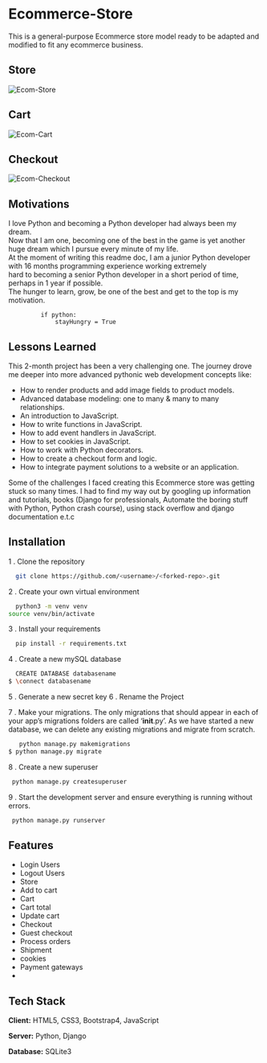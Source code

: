 # Ecommerce-Store
This is a general-purpose Ecommerce store model ready to be adapted and modified to fit any ecommerce business.  
## Store
![Ecom-Store](https://github.com/Danogbans/Ecommerce-Store/assets/89392668/22ffcf34-1be0-4c56-8d29-764c6080713c)
## Cart
![Ecom-Cart](https://github.com/Danogbans/Ecommerce-Store/assets/89392668/6d25af37-1f3b-4f0a-930a-d854fc6bc1d3)
## Checkout
![Ecom-Checkout](https://github.com/Danogbans/Ecommerce-Store/assets/89392668/55005394-4c8b-4f96-8951-12d3a00cb451)    

## Motivations
I love Python and becoming a Python developer had always been my dream.  
Now that I am one, becoming one of the best in the game is yet another huge dream which I pursue every minute of my life.  
At the moment of writing this readme doc, I am a junior Python developer with 16 months programming experience working extremely          
hard to becoming a senior Python developer in a short period of time, perhaps in 1 year if possible.  
The hunger to learn, grow, be one of the best and get to the top is my motivation.    
             
             if python:       
                 stayHungry = True  
                 
## Lessons Learned
This 2-month project has been a very challenging one. 
The journey drove me deeper into more advanced pythonic web development concepts like:        
- How to render products and add image fields to product models.
- Advanced database modeling: one to many & many to many relationships.  
- An introduction to JavaScript.
- How to write functions in JavaScript.
- How to add event handlers in JavaScript.
- How to set cookies in JavaScript.
- How to work with Python decorators. 
- How to create a checkout form and logic.
- How to integrate payment solutions to a website or an application. 

Some of the challenges I faced creating this Ecommerce store was getting stuck so many times. 
I had to find my way out by googling up information and tutorials, 
books (Django for professionals, Automate the boring stuff with Python, Python crash course),
using stack overflow and django documentation e.t.c

## Installation
1 . Clone the repository
```bash
  git clone https://github.com/<username>/<forked-repo>.git
```
2 . Create your own virtual environment

```bash
  python3 -m venv venv
source venv/bin/activate
```
3 .  Install your requirements
```bash
  pip install -r requirements.txt
```
4 .  Create a new mySQL database
```bash
  CREATE DATABASE databasename
$ \connect databasename
```
5 . Generate a new secret key
6 . Rename the Project

7 . Make your migrations.
The only migrations that should appear in each of your app’s migrations folders are called ‘__init__.py’. 
As we have started a new database, we can delete any existing migrations and migrate from scratch.
```bash
   python manage.py makemigrations
$ python manage.py migrate
```
8 . Create a new superuser
```bash
 python manage.py createsuperuser 
```
9 . Start the development server and ensure everything is running without errors.
```bash
 python manage.py runserver
```
## Features
- Login Users
- Logout Users
- Store
- Add to cart
- Cart
- Cart total
- Update cart
- Checkout
- Guest checkout
- Process orders
- Shipment
- cookies 
- Payment gateways  
- 
## Tech Stack
**Client:** HTML5, CSS3, Bootstrap4, JavaScript

**Server:** Python, Django

**Database:** SQLite3

